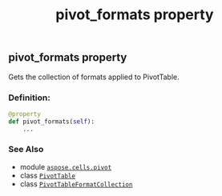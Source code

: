 ﻿---
title: pivot_formats property
second_title: Aspose.Cells for Python via .NET API References
description: 
type: docs
weight: 840
url: /aspose.cells.pivot/pivottable/pivot_formats/
is_root: false
---

## pivot_formats property


Gets the collection of formats applied to PivotTable.
### Definition:
```python
@property
def pivot_formats(self):
    ...
```

### See Also
* module [`aspose.cells.pivot`](../../)
* class [`PivotTable`](/cells/python-net/aspose.cells.pivot/pivottable)
* class [`PivotTableFormatCollection`](/cells/python-net/aspose.cells.pivot/pivottableformatcollection)
